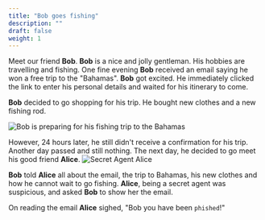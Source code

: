 ```yaml
---
title: "Bob goes fishing"
description: ""
draft: false
weight: 1
---
```


Meet our friend **Bob**. **Bob** is a nice and jolly gentleman. His hobbies are travelling and fishing.  One fine evening **Bob** received an email saying he won a free trip to the "Bahamas". **Bob** got excited. He immediately clicked the link to enter his personal details and waited for his itinerary to come. 

**Bob** decided to go shopping for his trip. He bought new clothes and a new fishing rod.

![Bob is preparing for his fishing trip to the Bahamas](../media/nuvi_phish_reduced.png?height=250px)

However, 24 hours later, he still didn't receive a confirmation for his trip. Another day passed and still nothing. The next day, he decided to go meet his good friend **Alice**. 
![Secret Agent Alice](../media/Alice_reduced.png?height=250px)


**Bob** told **Alice** all about the email, the trip to Bahamas, his new clothes and how he cannot wait to go fishing. **Alice**, being a secret agent was suspicious, and asked **Bob** to show her the email.

On reading the email **Alice** sighed, "Bob you have been `phished`!"
